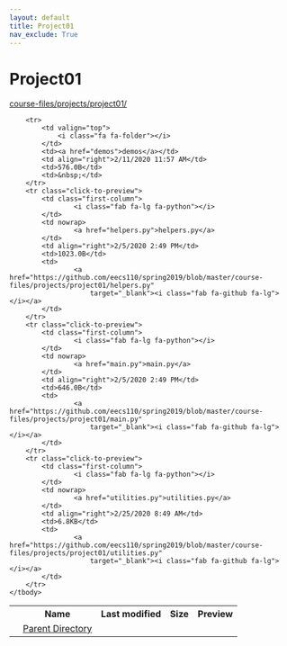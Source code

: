 ```yaml
---
layout: default
title: Project01
nav_exclude: True
---
```


# Project01

[course-files/projects/project01/](.)

<table class="tbl-files">
    <tbody>
        <tr>
            <th valign="top"></th>
            <th>Name</th>
            <th>Last modified</th>
            <th>Size</th>
            <th>Preview</th>
        </tr>
        <tr>
            <td valign="top">
                <i class="fa fa-folder-open"></i>
            </td>
            <td><a href="../">Parent Directory</a></td>
            <td>&nbsp;</td>
            <td>&nbsp;</td>
            <td>&nbsp;</td>
        </tr>

        <tr>
            <td valign="top">
                <i class="fa fa-folder"></i>
            </td>
            <td><a href="demos">demos</a></td>
            <td align="right">2/11/2020 11:57 AM</td>
            <td>576.0B</td>
            <td>&nbsp;</td>
        </tr>
        <tr class="click-to-preview">
            <td class="first-column">
                    <i class="fab fa-lg fa-python"></i>
            </td>
            <td nowrap>
                    <a href="helpers.py">helpers.py</a>
            </td>
            <td align="right">2/5/2020 2:49 PM</td>
            <td>1023.0B</td>
            <td>
                    <a href="https://github.com/eecs110/spring2019/blob/master/course-files/projects/project01/helpers.py"
                        target="_blank"><i class="fab fa-github fa-lg"></i></a>
            </td>
        </tr>
        <tr class="click-to-preview">
            <td class="first-column">
                    <i class="fab fa-lg fa-python"></i>
            </td>
            <td nowrap>
                    <a href="main.py">main.py</a>
            </td>
            <td align="right">2/5/2020 2:49 PM</td>
            <td>646.0B</td>
            <td>
                    <a href="https://github.com/eecs110/spring2019/blob/master/course-files/projects/project01/main.py"
                        target="_blank"><i class="fab fa-github fa-lg"></i></a>
            </td>
        </tr>
        <tr class="click-to-preview">
            <td class="first-column">
                    <i class="fab fa-lg fa-python"></i>
            </td>
            <td nowrap>
                    <a href="utilities.py">utilities.py</a>
            </td>
            <td align="right">2/25/2020 8:49 AM</td>
            <td>6.8KB</td>
            <td>
                    <a href="https://github.com/eecs110/spring2019/blob/master/course-files/projects/project01/utilities.py"
                        target="_blank"><i class="fab fa-github fa-lg"></i></a>
            </td>
        </tr>
    </tbody>
</table>

